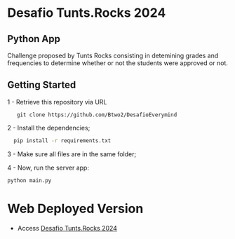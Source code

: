 # Desafio Tunts.Rocks 2024

##  Python App 

Challenge proposed by Tunts Rocks consisting in detemining grades and frequencies to determine whether or not the students were approved or not.

## Getting Started

1 - Retrieve this repository via URL

 ```git
    git clone https://github.com/Btwo2/DesafioEverymind
 ```
2 - Install the dependencies;

 ```cmd
   pip install -r requirements.txt
 ```
3 - Make sure all files are in the same folder;

4 - Now, run the server app:

 ```cmd
 python main.py
 ```
# Web Deployed Version

- Access [Desafio Tunts.Rocks 2024](https://desafiotrocks24-1-q8445173.deta.app/) 
 
